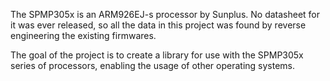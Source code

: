 The SPMP305x is an ARM926EJ-s processor by Sunplus. No datasheet for it was ever released, so all the data in this project was found by reverse engineering the existing firmwares.

The goal of the project is to create a library for use with the SPMP305x series of processors, enabling the usage of other operating systems.